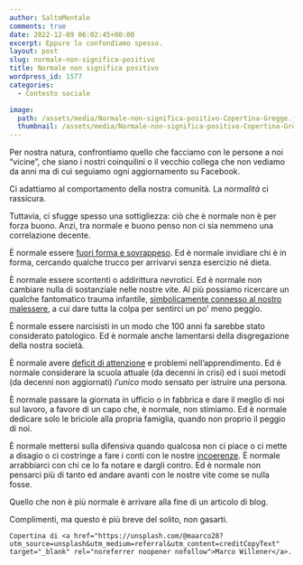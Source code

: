 ```yaml
---
author: SaltoMentale
comments: true
date: 2022-12-09 06:02:45+00:00
excerpt: Eppure lo confondiamo spesso.
layout: post
slug: normale-non-significa-positivo
title: Normale non significa positivo
wordpress_id: 1577
categories:
  - Contesto sociale

image:
  path: /assets/media/Normale-non-significa-positivo-Copertina-Gregge.jpeg
  thumbnail: /assets/media/Normale-non-significa-positivo-Copertina-Gregge.jpeg
---
```


Per nostra natura, confrontiamo quello che facciamo con le persone a noi “vicine”, che siano i nostri coinquilini o il vecchio collega che non vediamo da anni ma di cui seguiamo ogni aggiornamento su Facebook.

Ci adattiamo al comportamento della nostra comunità. La _normalità_ ci rassicura.

Tuttavia, ci sfugge spesso una sottigliezza: ciò che è normale non è per forza buono. Anzi, tra normale e buono penso non ci sia nemmeno una correlazione decente.

È normale essere [fuori forma e sovrappeso](https://www.epicentro.iss.it/passi/dati/sovrappeso). Ed è normale invidiare chi è in forma, cercando qualche trucco per arrivarvi senza esercizio né dieta.

È normale essere scontenti o addirittura nevrotici. Ed è normale non cambiare nulla di sostanziale nelle nostre vite. Al più possiamo ricercare un qualche fantomatico trauma infantile, [simbolicamente connesso al nostro malessere](https://www.ncbi.nlm.nih.gov/pmc/articles/PMC5459228/), a cui dare tutta la colpa per sentirci un po' meno peggio.

È normale essere narcisisti in un modo che 100 anni fa sarebbe stato considerato patologico. Ed è normale anche lamentarsi della disgregazione della nostra società.

È normale avere [deficit di attenzione](https://chadd.org/about-adhd/general-prevalence/) e problemi nell’apprendimento. Ed è normale considerare la scuola attuale (da decenni in crisi) ed i suoi metodi (da decenni non aggiornati) _l’unico_ modo sensato per istruire una persona.

È normale passare la giornata in ufficio o in fabbrica e dare il meglio di noi sul lavoro, a favore di un capo che, è normale, non stimiamo. Ed è normale dedicare solo le briciole alla propria famiglia, quando non proprio il peggio di noi.

È normale mettersi sulla difensiva quando qualcosa non ci piace o ci mette a disagio o ci costringe a fare i conti con le nostre [incoerenze](/misurare-la-coerenza/). È normale arrabbiarci con chi ce lo fa notare e dargli contro. Ed è normale non pensarci più di tanto ed andare avanti con le nostre vite come se nulla fosse.

Quello che non è più normale è arrivare alla fine di un articolo di blog.

Complimenti, ma questo è più breve del solito, non gasarti.

    Copertina di <a href="https://unsplash.com/@maarco28?utm_source=unsplash&utm_medium=referral&utm_content=creditCopyText" target="_blank" rel="noreferrer noopener nofollow">Marco Willener</a>.
